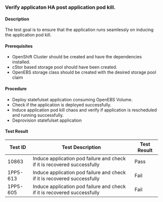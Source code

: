 ### Verify applicaton HA post application pod kill.

#### Description
The test goal is to ensure that the application runs seamlessly on inducing the application pod kill.

#### Prerequisites
- OpenShift Cluster should be created and have the dependencies installed.
- cStor based storage pool should have been created.
- OpenEBS storage class should be created with the desired storage pool claim

#### Procedure
- Deploy statefulset application consuming OpenEBS Volume.
- Check if the application is deployed successfully.
- Induce application pod kill chaos and verify if application is rescheduled and running successfully.
- Deprovision statefulset application

#### Test Result
 | Test ID |   Test Description               | Test Result   |
 |---------|---------------------------| --------------|
|     10863                    |  Induce application pod failure and check if it is recovered successfully           | Pass  |
|     1PP5-613                    |  Induce application pod failure and check if it is recovered successfully           | Fail  |
 |    1PP5-605   |  Induce application pod failure and check if it is recovered successfully           |  Fail     |

